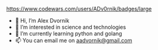 https://www.codewars.com/users/ADv0rnik/badges/large
- 👋 Hi, I’m Alex Dvornik
- 👀 I’m interested in science and technologies
- 🌱 I’m currently learning python and golang
- 📫 You can email me on aadvornik@gmail.com

<!---
ADv0rnik/ADv0rnik is a ✨ special ✨ repository because its `README.md` (this file) appears on your GitHub profile.
You can click the Preview link to take a look at your changes.
--->
